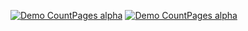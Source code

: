 
[![Demo CountPages alpha](https://share.gifyoutube.com/KzB6Gb.gif)](https://www.youtube.com/watch?v=ek1j272iAmc)
[![Demo CountPages alpha](https://github.com/LukaszKolodziejski/xs_Move-Baloon__React.js/blob/master/src/video/video.gif)](https://www.youtube.com/watch?v=ek1j272iAmc)
